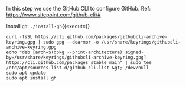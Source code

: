 In this step we use the GitHub CLI to configure GitHub. Ref: <https://www.sitepoint.com/github-cli/#>

Install `gh`: `./install-gh`{{execute}}

```
curl -fsSL https://cli.github.com/packages/githubcli-archive-keyring.gpg | sudo gpg --dearmor -o /usr/share/keyrings/githubcli-archive-keyring.gpg
echo "deb [arch=$(dpkg --print-architecture) signed-by=/usr/share/keyrings/githubcli-archive-keyring.gpg] https://cli.github.com/packages stable main" | sudo tee /etc/apt/sources.list.d/github-cli.list &gt; /dev/null
sudo apt update
sudo apt install gh
```

